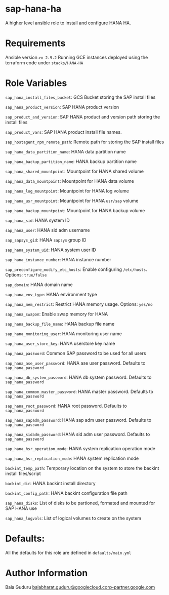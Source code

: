 # sap-hana-ha

A higher level ansible role to install and configure HANA HA.

# Requirements

Ansible version `>= 2.9.2`
Running GCE instances deployed using the terraform code under `stacks/HANA-HA`

# Role Variables

`sap_hana_install_files_bucket`: GCS Bucket storing the SAP install files

`sap_hana_product_version`: SAP HANA product version

`sap_product_and_version`: SAP HANA product and version path storing the install files

`sap_product_vars`: SAP HANA product install file names.

`sap_hostagent_rpm_remote_path`: Remote path for storing the SAP install files

`sap_hana_data_partition_name`: HANA data partition name

`sap_hana_backup_partition_name`: HANA backup partition name

`sap_hana_shared_mountpoint`: Mountpoint for HANA shared volume

`sap_hana_data_mountpoint`: Mountpoint for HANA data volume

`sap_hana_log_mountpoint`: Mountpoint for HANA log volume

`sap_hana_usr_mountpoint`: Mountpoint for HANA `usr/sap` volume

`sap_hana_backup_mountpoint`: Mountpoint for HANA backup volume

`sap_hana_sid`: HANA system ID

`sap_hana_user`: HANA sid adm username

`sap_sapsys_gid`: HANA `sapsys` group ID

`sap_hana_system_uid`: HANA system user ID

`sap_hana_instance_number`: HANA instance number

`sap_preconfigure_modify_etc_hosts`: Enable configuring `/etc/hosts`. Options: `true/false`

`sap_domain`: HANA domain name

`sap_hana_env_type`: HANA environment type

`sap_hana_mem_restrict`: Restrict HANA memory usage. Options: `yes/no`

`sap_hana_swapon`: Enable swap memory for HANA

`sap_hana_backup_file_name`: HANA backup file name

`sap_hana_monitoring_user`: HANA monitoring user name

`sap_hana_user_store_key`: HANA userstore key name

`sap_hana_password`: Common SAP password to be used for all users

`sap_hana_ase_user_password`: HANA ase user password. Defaults to `sap_hana_password`

`sap_hana_db_system_password`: HANA db system password. Defaults to `sap_hana_password`

`sap_hana_common_master_password`: HANA master password. Defaults to `sap_hana_password`

`sap_hana_root_password`: HANA root password. Defaults to `sap_hana_password`

`sap_hana_sapadm_password`: HANA sap adm user password. Defaults to `sap_hana_password`

`sap_hana_sidadm_password`: HANA sid adm user password. Defaults to `sap_hana_password`

`sap_hana_hsr_operation_mode`: HANA system replication operation mode

`sap_hana_hsr_replication_mode`: HANA system replication mode

`backint_temp_path`: Temporary location on the system to store the backint install files/script

`backint_dir`: HANA backint install directory

`backint_config_path`: HANA backint configuration file path

`sap_hana_disks`: List of disks to be partioned, formated and mounted for SAP HANA use

`sap_hana_logvols`: List of logical volumes to create on the system

# Defaults:

All the defaults for this role are defined in `defaults/main.yml`

# Author Information

Bala Guduru <balabharat.guduru@googlecloud.corp-partner.google.com>